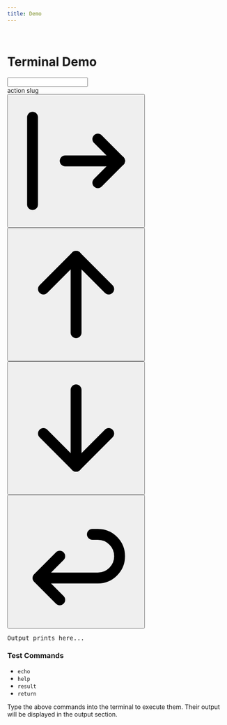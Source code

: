 ```yaml
---
title: Demo
---
```


<br>

# Terminal Demo

<div id="terminal-wrapper"><input id="termd" type="text"></div>

<div id="terminal-actions">
  <div id="action-slug">action slug</div>
  <div id="action-buttons">
    <button class="action-button left-end-button" id="autocomplete"><div class="button-icon-container"><svg  xmlns="http://www.w3.org/2000/svg"   width="100%" height="100%"  viewBox="0 0 24 24"  fill="none"  stroke="currentColor"  stroke-width="2"  stroke-linecap="round"  stroke-linejoin="round"  class="icon icon-tabler icons-tabler-outline icon-tabler-arrow-bar-right"><path stroke="none" d="M0 0h24v24H0z" fill="none"/><path d="M20 12l-10 0" /><path d="M20 12l-4 4" /><path d="M20 12l-4 -4" /><path d="M4 4l0 16" /></svg></div></button>
    <button class="action-button middle-button" id="previous"><div class="button-icon-container"><svg  xmlns="http://www.w3.org/2000/svg"   width="100%" height="100%"  viewBox="0 0 24 24"  fill="none"  stroke="currentColor"  stroke-width="2"  stroke-linecap="round"  stroke-linejoin="round"  class="icon icon-tabler icons-tabler-outline icon-tabler-arrow-up"><path stroke="none" d="M0 0h24v24H0z" fill="none"/><path d="M12 5l0 14" /><path d="M18 11l-6 -6" /><path d="M6 11l6 -6" /></svg></div></button>
    <button class="action-button middle-button" id="next"><div class="button-icon-container"><svg  xmlns="http://www.w3.org/2000/svg"   width="100%" height="100%"  viewBox="0 0 24 24"  fill="none"  stroke="currentColor"  stroke-width="2"  stroke-linecap="round"  stroke-linejoin="round"  class="icon icon-tabler icons-tabler-outline icon-tabler-arrow-down"><path stroke="none" d="M0 0h24v24H0z" fill="none"/><path d="M12 5l0 14" /><path d="M18 13l-6 6" /><path d="M6 13l6 6" /></svg></div></button>
    <button class="action-button right-end-button" id="return"><div class="button-icon-container"><svg  xmlns="http://www.w3.org/2000/svg"   width="100%" height="100%"  viewBox="0 0 24 24"  fill="none"  stroke="currentColor"  stroke-width="2"  stroke-linecap="round"  stroke-linejoin="round"  class="icon icon-tabler icons-tabler-outline icon-tabler-arrow-back"><path stroke="none" d="M0 0h24v24H0z" fill="none"/><path d="M9 11l-4 4l4 4m-4 -4h11a4 4 0 0 0 0 -8h-1" /></svg></div></button>
  </div>
</div>
<pre id="output">Output prints here...</pre>

### Test Commands
- `echo`
- `help`
- `result`
- `return`

Type the above commands into the terminal to execute them. Their output will be displayed in the output section.

<script src="../input-demo.js" type="module"></script>
